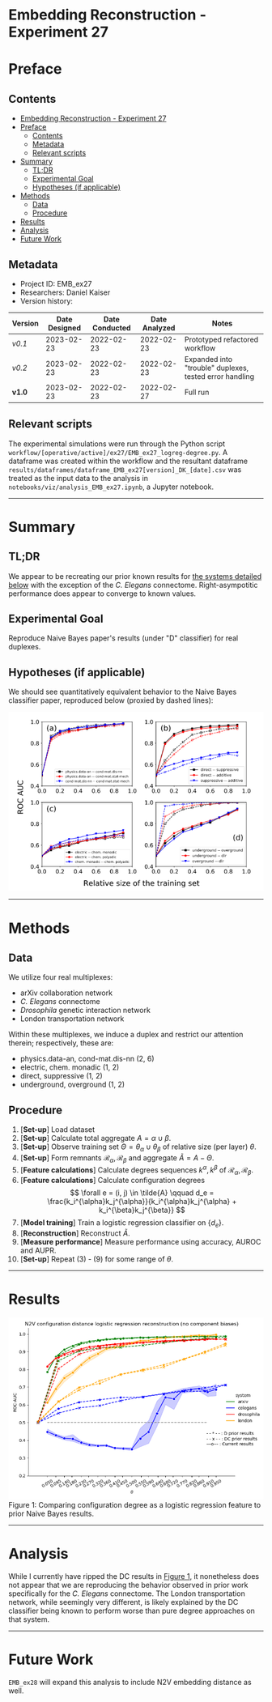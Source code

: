 # Embedding Reconstruction - Experiment 27
# Preface
## Contents

- [Embedding Reconstruction - Experiment 27](#embedding-reconstruction---experiment-27)
- [Preface](#preface)
	- [Contents](#contents)
	- [Metadata](#metadata)
	- [Relevant scripts](#relevant-scripts)
- [Summary](#summary)
	- [TL;DR](#tldr)
	- [Experimental Goal](#experimental-goal)
	- [Hypotheses (if applicable)](#hypotheses-if-applicable)
- [Methods](#methods)
	- [Data](#data)
	- [Procedure](#procedure)
- [Results](#results)
- [Analysis](#analysis)
- [Future Work](#future-work)


## Metadata
- Project ID: EMB_ex27
- Researchers: Daniel Kaiser
- Version history:

| Version  | Date Designed | Date Conducted | Date Analyzed | Notes                                                        |
| -------- | ------------- | -------------- | ------------- | ------------------------------------------------------------ |
| *v0.1* | 2023-02-23    | 2022-02-23     | 2022-02-23    | Prototyped refactored workflow |
| *v0.2* | 2023-02-23    | 2022-02-23     | 2022-02-23    | Expanded into "trouble" duplexes, tested error handling |
| **v1.0** | 2023-02-23    | 2022-02-23     | 2022-02-27    | Full run |

## Relevant scripts

The experimental simulations were run through the Python script `workflow/[operative/active]/ex27/EMB_ex27_logreg-degree.py`. A dataframe was created within the workflow and the resultant dataframe `results/dataframes/dataframe_EMB_ex27[version]_DK_[date].csv` was treated as the input data to the analysis in `notebooks/viz/analysis_EMB_ex27.ipynb`, a Jupyter notebook.

---

# Summary
## TL;DR

We appear to be recreating our prior known results for [the systems detailed below](#data) with the exception of the _C. Elegans_ connectome. Right-asympotitic performance does appear to converge to known values.

## Experimental Goal

Reproduce Naive Bayes paper's results (under "D" classifier) for real duplexes.


## Hypotheses (if applicable)

We should see quantitatively equivalent behavior to the Naive Bayes classifier paper, reproduced below (proxied by dashed lines):

![Previous Results](results/plots/previous_results.png)

---

# Methods
## Data

We utilize four real multiplexes:

- arXiv collaboration network
- _C. Elegans_ connectome
- _Drosophila_ genetic interaction network
- London transportation network

Within these multiplexes, we induce a duplex and restrict our attention therein; respectively, these are:

- physics.data-an, cond-mat.dis-nn (2, 6)
- electric, chem. monadic (1, 2)
- direct, suppressive (1, 2)
- underground, overground (1, 2)

## Procedure
1. [**Set-up**] Load dataset
2. [**Set-up**] Calculate total aggregate $A = \alpha \cup \beta$.
3. [**Set-up**] Observe training set $\Theta = \theta_{\alpha} \cup \theta_{\beta}$ of relative size (per layer) $\theta$.
4. [**Set-up**] Form remnants $\mathcal{R}_{\alpha}, \mathcal{R}_{\beta}$ and aggregate $\tilde{A} = A - \Theta$.
5. [**Feature calculations**] Calculate degrees sequences $k^{\alpha}, k^{\beta}$ of $\mathcal{R}_{\alpha}, \mathcal{R}_{\beta}$.
6. [**Feature calculations**] Calculate configuration degrees
   $$
   \forall e = (i, j) \in \tilde{A} \qquad d_e = \frac{k_i^{\alpha}k_j^{\alpha}}{k_i^{\alpha}k_j^{\alpha} + k_i^{\beta}k_j^{\beta}}
   $$
7. [**Model training**] Train a logistic regression classifier on $\{ d_e \}$.
8. [**Reconstruction**] Reconstruct $\tilde{A}$.
9.  [**Measure performance**] Measure performance using accuracy, AUROC and AUPR.
10. [**Set-up**] Repeat (3) - (9) for some range of $\theta$.

---

# Results


![ex27 Results](results/plots/line_auroc-pfi_N2V-logreg-configuration-distance_MEC-baseline.png)
Figure 1: Comparing configuration degree as a logistic regression feature to prior Naive Bayes results.


---

# Analysis

While I currently have ripped the DC results in [Figure 1](#results), it nonetheless does not appear that we are reproducing the behavior observed in prior work specifically for the _C. Elegans_ connectome. The London transportation network, while seemingly very different, is likely explained by the DC classifier being known to perform worse than pure degree approaches on that system.

---

# Future Work
`EMB_ex28` will expand this analysis to include N2V embedding distance as well.


